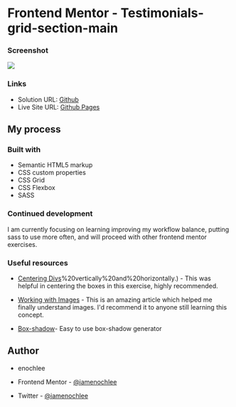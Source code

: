 # Frontend Mentor - Testimonials-grid-section-main

### Screenshot

![](/styles/images/Frontend%20Mentor%20_%20Testimonial%20Grid%20Layout.png)

### Links

- Solution URL: [Github](https://github.com/iamenochlee/frontendmentor/testimonials-grid-section-main)
- Live Site URL: [Github Pages](https://iamenochlee.github.io/frontendmentor/testimonials-grid-section-main/)

## My process

### Built with

- Semantic HTML5 markup
- CSS custom properties
- CSS Grid
- CSS Flexbox
- SASS


### Continued development

I am currently focusing on learning improving my workflow balance, putting sass to use more often, and will proceed with other frontend mentor exercises.

### Useful resources

- [Centering Divs](https://blog.hubspot.com/website/center-div-css#:~:text=You%20can%20do%20this%20by,the%20div)%20vertically%20and%20horizontally.) - This was helpful in centering the boxes in this exercise, highly recommended.
- [Working with Images](https://www.w3schools.com/css/css3_images.asp) - This is an amazing article which helped me finally understand images. I'd recommend it to anyone still learning this concept.

- [Box-shadow](https://cssgenerator.org/box-shadow-css-generator.html)- Easy to use box-shadow generator


## Author

- enochlee

- Frontend Mentor - [@iamenochlee](https://www.frontendmentor.io/profile/iamenochlee)
- Twitter - [@iamenochlee](https://twitter.com/iamenochlee)
